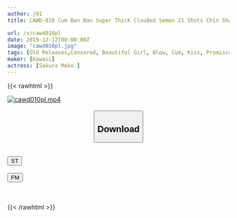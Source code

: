 ```yaml
---
author: j91
title: CAWD-010 Cum Ban Ban Super Thick Clouded Semen 21 Shots Chin Shabu Nebasupe Special Drinking Special Sakura Moko

url: /v/cawd010pl
date: 2019-12-12T00:00:00Z
image: "cawd010pl.jpg"
tags: [Old Releases,Censored, Beautiful Girl, Blow, Cum, Kiss, Promiscuity]
maker: [Kawaii]
actress: [Sakura Moko ]
---
```



{{< rawhtml >}}

<div class="video" data-videoid="rkeXbJjYD2Sbv6M">
    <a href="javascript:;">
        <img src="/v/cawd010pl/cawd010pl.jpg" width="WIDTH" height="HEIGHT" alt="cawd010pl.mp4" loading="lazy">
    </a>
</div>

<script type="text/javascript" src="https://j91.asia/asset/on-demand-st.js"></script>

<br>
  <link rel="stylesheet" href="https://j91.asia/asset/bs5.css">
  
  <center>
  <button class="btn btn-primary" type="button" data-bs-toggle="collapse" data-bs-target=".multi-collapse" aria-expanded="false" aria-controls="multiCollapseExample1 multiCollapseExample2"><h2>Download</h2></button></center>
</p>
<div class="row">
  <div class="col">
    <div class="collapse multi-collapse" id="multiCollapseExample1">
      <div class="card card-body">
	      	      <br>
<div class="buttons">  
<a href="https://streamtape.to/v/rkeXbJjYD2Sbv6M" target="_blank"><button class="btn-hover color-3"><i class="fa fa-download"></i> ST</button></a></div>
    </div>
  </div>
</div>
  <div class="col">
    <div class="collapse multi-collapse" id="multiCollapseExample2">
      <div class="card card-body">
	      <br>
<div class="buttons">
    <a href="https://filemoon.sx/d/qatrperrq3jp" target="_blank"><button class="btn-hover color-8"><i class="fa fa-download"></i> FM</button></a></div>
<br><br>
      </div>
    </div>
  </div>
</div>

{{< /rawhtml >}}